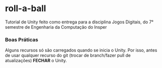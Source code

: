 # roll-a-ball
Tutorial de Unity feito como entrega para a disciplina Jogos Digitais, do 7° semestre de Engenharia da Computação do Insper

### Boas Práticas

Alguns recursos só são carregados quando se inicia o Unity. Por isso, antes de usar qualquer recurso do git (trocar de branch/fazer pull de atualizações) **FECHAR** o Unity.
